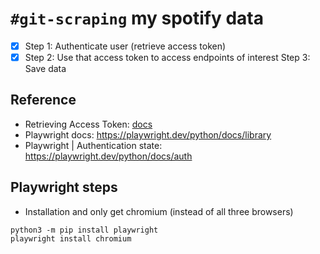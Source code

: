 # `#git-scraping` my spotify data

- [x] Step 1: Authenticate user (retrieve access token)
- [x] Step 2: Use that access token to access endpoints of interest
Step 3: Save data

## Reference
* Retrieving Access Token: [docs](https://developer.spotify.com/documentation/general/guides/authorization/client-credentials/)
* Playwright docs: https://playwright.dev/python/docs/library 
* Playwright | Authentication state: https://playwright.dev/python/docs/auth

## Playwright steps
* Installation and only get chromium (instead of all three browsers)
```shell
python3 -m pip install playwright
playwright install chromium
```